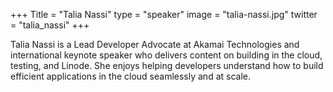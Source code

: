 +++
Title = "Talia Nassi"
type = "speaker"
image = "talia-nassi.jpg"
twitter = "talia_nassi"
+++

Talia Nassi is a Lead Developer Advocate at Akamai Technologies and international keynote speaker who delivers content on building in the cloud, testing, and Linode. She enjoys helping developers understand how to build efficient applications in the cloud seamlessly and at scale.
